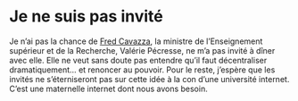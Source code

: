 # Je ne suis pas invité

Je n’ai pas la chance de [Fred Cavazza](http://www.fredcavazza.net/2007/12/03/un-diner-au-ministere-de-lenseignement-superieur-et-de-la-recherche/), la ministre de l’Enseignement supérieur et de la Recherche, Valérie Pécresse, ne m’a pas invité à dîner avec elle. Elle ne veut sans doute pas entendre qu’il faut décentraliser dramatiquement… et renoncer au pouvoir. Pour le reste, j’espère que les invités ne s’éterniseront pas sur cette idée à la con d’une université internet. C’est une maternelle internet dont nous avons besoin.